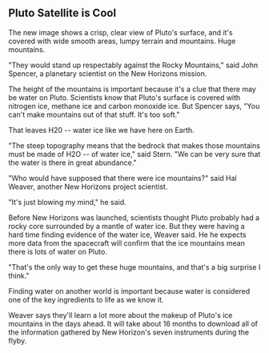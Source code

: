 ## Pluto Satellite is Cool

The new image shows a crisp, clear view of Pluto's surface, and it's covered with wide smooth areas, lumpy terrain and mountains. Huge mountains.

"They would stand up respectably against the Rocky Mountains," said John Spencer, a planetary scientist on the New Horizons mission.

The height of the mountains is important because it's a clue that there may be water on Pluto. Scientists know that Pluto's surface is covered with nitrogen ice, methane ice and carbon monoxide ice. But Spencer says, "You can't make mountains out of that stuff. It's too soft."

That leaves H20 -- water ice like we have here on Earth.

"The steep topography means that the bedrock that makes those mountains must be made of H2O -- of water ice," said Stern. "We can be very sure that the water is there in great abundance."

"Who would have supposed that there were ice mountains?" said Hal Weaver, another New Horizons project scientist.

"It's just blowing my mind," he said.

Before New Horizons was launched, scientists thought Pluto probably had a rocky core surrounded by a mantle of water ice. But they were having a hard time finding evidence of the water ice, Weaver said. He he expects more data from the spacecraft will confirm that the ice mountains mean there is lots of water on Pluto.

"That's the only way to get these huge mountains, and that's a big surprise I think."

Finding water on another world is important because water is considered one of the key ingredients to life as we know it.

Weaver says they'll learn a lot more about the makeup of Pluto's ice mountains in the days ahead. It will take about 16 months to download all of the information gathered by New Horizon's seven instruments during the flyby.
